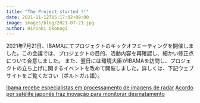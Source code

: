```yaml
---
title: "The Project started !!"
date: 2021-11-12T15:17:02+09:00
image: images/blog/2021-07-21.jpg
author: Hiroaki Okonogi
---
```


2021年7月21日、IBAMAにてプロジェクトのキックオフミーティングを開催しました。この会議では、プロジェクトの目的、活動内容を再確認し、細かい修正点について合意しました。<!--more-->
また、翌日には環境大臣がIBAMAを訪問し、プロジェクトの立ち上げに関するイベントを改めて開催しました。詳しくは、下記ウェブサイトをご覧ください（ポルトガル語）。

[Ibama recebe especialistas em processamento de imagens de radar](https://www.gov.br/ibama/pt-br/assuntos/noticias/2021/ibama-recebe-especialistas-em-processamento-de-imagens-de-radar)
[Acordo por satélite japonês traz inovação para monitorar desmatamento](https://www.gov.br/ibama/pt-br/assuntos/noticias/2021/acordo-por-satelite-japones-traz-inovacao-para-monitorar-desmatamento)
